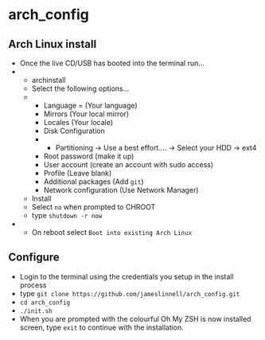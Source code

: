 # arch_config

## Arch Linux install
- Once the live CD/USB has booted into the terminal run...
- - archinstall
  - Select the following options...
  - - Language = (Your language)
    - Mirrors (Your local mirror)
    - Locales (Your locale)
    - Disk Configuration
    - - Partitioning -> Use a best effort.... -> Select your HDD -> ext4
    - Root password (make it up)
    - User account (create an account with sudo access)
    - Profile (Leave blank)
    - Additional packages (Add `git`)
    - Network configuration (Use Network Manager)
  - Install
  - Select `no` when prompted to CHROOT
  - type `shutdown -r now`
- - On reboot select `Boot into existing Arch Linux`

## Configure
- Login to the terminal using the credentials you setup in the install process
- type `git clone https://github.com/jameslinnell/arch_config.git`
- `cd arch_config`
- `./init.sh`
- When you are prompted with the colourful Oh My ZSH is now installed screen, type `exit` to continue with the installation.

